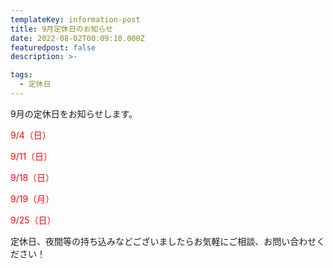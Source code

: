 ```yaml
---
templateKey: information-post
title: 9月定休日のお知らせ
date: 2022-08-02T00:09:10.000Z
featuredpost: false
description: >-

tags:
  - 定休日
---
```


9月の定休日をお知らせします。

<span style="color: red;">9/4（日）</span>

<span style="color: red;">9/11（日）</span>

<span style="color: red;">9/18（日）</span>

<span style="color: red;">9/19（月）</span>

<span style="color: red;">9/25（日）</span>

定休日、夜間等の持ち込みなどございましたらお気軽にご相談、お問い合わせください！
